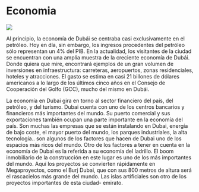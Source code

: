 # Economia

![](http://www.coface.es/var/cofaweb/storage/images/media/images/141007_uae/1360111-1-esl-ES/141007_uae.png)

Al principio, la economía de Dubái se centraba casi exclusivamente en el petróleo. Hoy en día, sin embargo, los ingresos procedentes del petróleo sólo representan un 4% del PIB. En la actualidad, los visitantes de la ciudad se encuentran con una amplia muestra de la creciente economía de Dubái. Donde quiera que mire, encontrará ejemplos de un gran volumen de inversiones en infraestructura: carreteras, aeropuertos, zonas residenciales, hoteles y atracciones. El gasto se estima en casi 21 billones de dólares americanos a lo largo de los últimos cinco años en el Consejo de Cooperación del Golfo (GCC), mucho del mismo en Dubái.

La economía en Dubai gira en torno al sector financiero del país, del petróleo, y del turismo. Dubai cuenta con uno de los centros bancarios y financieros más importantes del mundo. Su puerto comercial y sus exportaciones también ocupan una parte importante en la economía del país.
Son muchas las empresas que se están instalando en Dubai, energía de bajo coste, el mayor puerto del mundo, los parques industriales, la alta tecnología.. son algunos de los factores que hacen de Dubai uno de los espacios más ricos del mundo. 
Otro de los factores a tener en cuenta en la economía de Dubai es la referida a su economía del ladrillo. El boom inmobiliario de la construcción en este lugar es uno de los más importantes del mundo. Aquí los proyectos se convierten rápidamente en Megaproyectos, como el Burj Dubai, que con sus 800 metros de altura será el rascacielos más grande del mundo. Las islas artificiales son otro de los proyectos importantes de esta ciudad- emirato.
